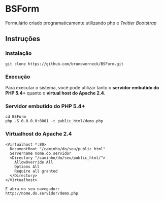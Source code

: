 # BSForm
Formulário criado programaticamente utilizando php e *Twitter Bootstrap*

## Instruções

### Instalação
```
git clone https://github.com/brunowerneck/BSForm.git
```

### Execução
Para executar o sistema, você pode utilizar tanto o **servidor embutido do PHP 5.4+** quanto o **virtual host do Apache 2.4**.

### Servidor embutido do PHP 5.4+

```
cd BSForm
php -S 0.0.0.0:8001 -t public_html/demo.php
```

### Virtualhost do Apache 2.4
```
<Virtualhost *:80>
  DocumentRoot "/caminho/do/seu/public_html"
  Servername nome.do.servidor
  <Directory "/caminho/do/seu/public_html/">
    AllowOverride All
    Options All
    Require all granted
  </Directory>
</Virtualhost>

E abra no seu navegador:
http://nome.do.servidor/demo.php
```
